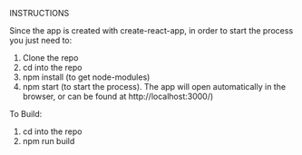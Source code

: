 INSTRUCTIONS

Since the app is created with create-react-app, in order to start the process you just need to:

1. Clone the repo
2. cd into the repo
3. npm install (to get node-modules)
4. npm start (to start the process). The app will open automatically in the browser, or can be found at http://localhost:3000/)

To Build:

1. cd into the repo
2. npm run build
